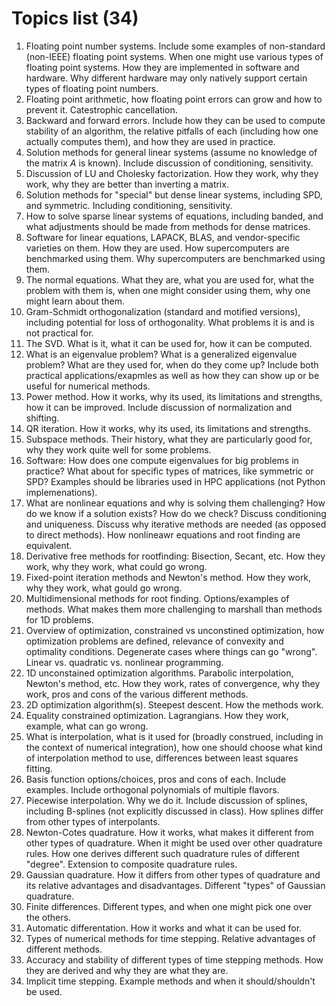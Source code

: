 # Topics list (34)

1. Floating point number systems. Include some examples of non-standard (non-IEEE) floating point systems. When one might use various types of floating point systems. How they are implemented in software and hardware. Why different hardware may only natively support certain types of floating point numbers.
2. Floating point arithmetic, how floating point errors can grow and how to prevent it. Catestrophic cancellation. 
3. Backward and forward errors. Include how they can be used to compute stability of an algorithm, the relative pitfalls of each (including how one actually computes them), and how they are used in practice.
4. Solution methods for general linear systems (assume no knowledge of the matrix $A$ is known). Include discussion of conditioning, sensitivity.
5. Discussion of LU and Cholesky factorization. How they work, why they work, why they are better than inverting a matrix.
6. Solution methods for "special" but dense linear systems, including SPD, and symmetric. Including conditioning, sensitivity.
7. How to solve sparse linear systems of equations, including banded, and what adjustments should be made from methods for dense matrices.
8. Software for linear equations, LAPACK, BLAS, and vendor-specific varieties on them. How they are used. How supercomputers are benchmarked using them. Why supercomputers are benchmarked using them.
9. The normal equations. What they are, what you are used for, what the problem with them is, when one might consider using them, why one might learn about them.
10. Gram-Schmidt orthogonalization (standard and motified versions), including potential for loss of orthogonality. What problems it is and is not practical for.
11. The SVD. What is it, what it can be used for, how it can be computed. 
12. What is an eigenvalue problem? What is a generalized eigenvalue problem? What are they used for, when do they come up? Include both practical applications/exapmles as well as how they can show up or be useful for numerical methods.
13. Power method. How it works, why its used, its limitations and strengths, how it can be improved. Include discussion of normalization and shifting.
14. QR iteration. How it works, why its used, its limitations and strengths.
15. Subspace methods. Their history, what they are particularly good for, why they work quite well for some problems.
16. Software: How does one compute eigenvalues for big problems in practice? What about for specific types of matrices, like symmetric or SPD? Examples should be libraries used in HPC applications (not Python implemenations).
17. What are nonlinear equations and why is solving them challenging? How do we know if a solution exists? How do we check? Discuss conditioning and uniqueness. Discuss why iterative methods are needed (as opposed to direct methods). How nonlineawr equations and root finding are equivalent.
18. Derivative free methods for rootfinding: Bisection, Secant, etc. How they work, why they work, what could go wrong. 
19. Fixed-point iteration methods and Newton's method. How they work, why they work, what gould go wrong. 
20. Multidimensional methods for root finding. Options/examples of methods. What makes them more challenging to marshall than methods for 1D problems.
21. Overview of optimization, constrained vs unconstined optimization, how optimization problems are defined, relevance of convexity and optimality conditions. Degenerate cases where things can go "wrong". Linear vs. quadratic vs. nonlinear programming.
22. 1D unconstained optimization algorithms. Parabolic interpolation, Newton's method, etc. How they work, rates of convergence, why they work, pros and cons of the various different methods.
23. 2D optimization algorithm(s). Steepest descent. How the methods work.
24. Equality constrained optimization. Lagrangians. How they work, example, what can go wrong.
25. What is interpolation, what is it used for (broadly construed, including in the context of numerical integration), how one should choose what kind of interpolation method to use, differences between least squares fitting.
26. Basis function options/choices, pros and cons of each. Include examples. Include orthogonal polynomials of multiple flavors. 
27. Piecewise interpolation. Why we do it. Include discussion of splines, including B-splines (not explicitly discussed in class). How splines differ from other types of interpolants.
28. Newton-Cotes quadrature. How it works, what makes it different from other types of quadrature. When it might be used over other quadrature rules. How one derives different such quadrature rules of different "degree". Extension to composite quadrature rules.
29. Gaussian quadrature. How it differs from other types of quadrature and its relative advantages and disadvantages. Different "types" of Gaussian quadrature.
30. Finite differences. Different types, and when one might pick one over the others.
31. Automatic differentation. How it works and what it can be used for.
32. Types of numerical methods for time stepping. Relative advantages of different methods. 
33. Accuracy and stability of different types of time stepping methods. How they are derived and why they are what they are.
34. Implicit time stepping. Example methods and when it should/shouldn't be used.
